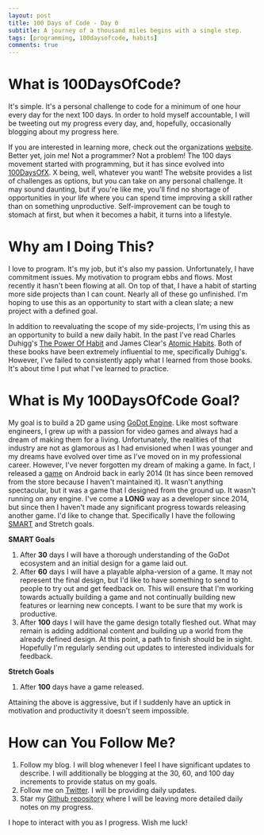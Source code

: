 ```yaml
---
layout: post
title: 100 Days of Code - Day 0
subtitle: A journey of a thousand miles begins with a single step.
tags: [programming, 100daysofcode, habits]
comments: true
---
```


# What is 100DaysOfCode?
It's simple. It's a personal challenge to code for a minimum of one hour every 
day for the next 100 days. In order to hold myself accountable, I will be 
tweeting out my progress every day, and, hopefully, occasionally blogging about 
my progress here.

If you are interested in learning more, check out the organizations 
[website](https://www.100daysofcode.com/). Better yet, join me! Not a 
programmer? Not a problem! The 100 days movement started with programming, but
it has since evolved into [100DaysOfX](https://www.100daysofx.com/). X being, 
well, whatever you want! The website provides a list of challenges as options, 
but you can take on any personal challenge. It may sound daunting, but if you're
like me, you'll find no shortage of opportunities in your life where you can
spend time improving a skill rather than on something unproductive.
Self-improvement can be tough to stomach at first, but when it becomes a habit, 
it turns into a lifestyle.

# Why am I Doing This?
I love to program. It's my job, but it's also my passion. Unfortunately, I have 
commitment issues. My motivation to program ebbs and flows. Most recently
it hasn't been flowing at all. On top of that, I have a habit of starting more 
side projects than I can count. Nearly all of these go unfinished. I'm 
hoping to use this as an opportunity to start with a clean slate; a new project 
with a defined goal.

In addition to reevaluating the scope of my side-projects, I'm using this as an
opportunity to build a new daily habit. In the past I've read Charles Duhigg's 
[The Power Of Habit](https://www.goodreads.com/book/show/12609433-the-power-of-habit)
and James Clear's 
[Atomic Habits](https://www.goodreads.com/book/show/40121378-atomic-habits).
Both of these books have been extremely influential to me, specifically 
Duhigg's. However, I've failed to consistently apply what I learned from those
books. It's about time I put what I've learned to practice.

# What is My 100DaysOfCode Goal?
My goal is to build a 2D game using [GoDot Engine](https://godotengine.org/). Like 
most software engineers, I grew up with a passion for video games and always 
had a dream of making them for a living. Unfortunately, the realities
of that industry are not as glamorous as I had envisioned when I was younger 
and my dreams have evolved over time as I've moved on in my professional career. 
However, I've never forgotten my dream of making a game. In fact, I released a 
[game](https://www.youtube.com/watch?v=6_wp6GPjg60) on Android back in early 
2014 (It has since been removed from the store because I haven't maintained it).
It wasn't anything spectacular, but it was a game that I designed from the 
ground up. It wasn't running on any engine. I've come a **LONG** way as a 
developer since 2014, but since then I haven't made any significant progress 
towards releasing another game. I'd like to change that. Specifically I have 
the following [SMART](https://en.wikipedia.org/wiki/SMART_criteria) and 
Stretch goals.

**SMART Goals**
1. After **30** days I will have a thorough understanding of the GoDot 
ecosystem and an initial design for a game laid out.
2. After **60** days I  will have a playable alpha-version of a game. It may not 
represent the final design, but I'd like to have something to send to people
to try out and get feedback on. This will ensure that I'm working towards
actually building a game and not continually building new features or learning
new concepts. I want to be sure that my work is productive.
3. After **100** days I will have the game design totally fleshed out. What may remain 
is adding additional content and building up a world from the already defined 
design. At this point, a path to finish should be in sight. Hopefully I'm 
regularly sending out updates to interested individuals for feedback.

**Stretch Goals**
1. After **100** days have a game released.

Attaining the above is aggressive, but if I suddenly have an uptick in 
motivation and productivity it doesn't seem impossible.

# How can You Follow Me?
1. Follow my blog. I will blog whenever I feel I have significant updates to 
describe. I will additionally be blogging at the 30, 60, and 100 day increments 
to provide status on my goals.
2. Follow me on [Twitter](https://twitter.com/NickHartung). I will be providing 
daily updates.
3. Star my [Github repository](https://github.com/nhartung/100-days-of-code) 
where I will be leaving more detailed daily notes on my progress.


I hope to interact with you as I progress. Wish me luck!
